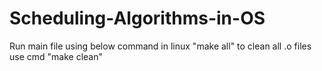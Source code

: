 # Scheduling-Algorithms-in-OS

Run main file using below command in linux
      "make all"
to clean all .o files use cmd "make clean"
